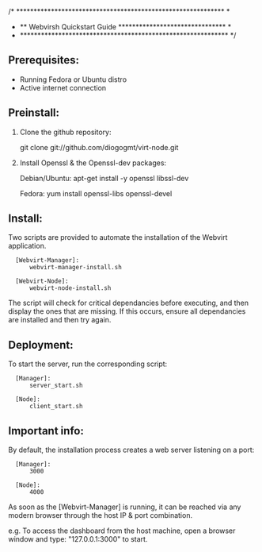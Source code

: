 /* ************************************************************ *
 * ** Webvirsh Quickstart Guide ******************************* *
 * ************************************************************ */

 Prerequisites: 
 -----------------

  - Running Fedora or Ubuntu distro
  - Active internet connection


 Preinstall:
 -----------------

 1) Clone the github repository:
 
      git clone git://github.com/diogogmt/virt-node.git

 2) Install Openssl & the Openssl-dev packages:

      Debian/Ubuntu: 
          apt-get install -y openssl libssl-dev

      Fedora:
          yum install openssl-libs openssl-devel


 Install:
 -----------------

 Two scripts are provided to automate the installation of the Webvirt application.

      [Webvirt-Manager]: 
          webvirt-manager-install.sh

      [Webvirt-Node]:
          webvirt-node-install.sh


 The script will check for critical dependancies before executing, and then display the 
 ones that are missing.  If this occurs, ensure all dependancies are installed and then
 try again.


 Deployment:
 -----------------

 To start the server, run the corresponding script:

      [Manager]: 
          server_start.sh

      [Node]:
          client_start.sh


 Important info: 
 -----------------

 By default, the installation process creates a web server listening on a port:

      [Manager]: 
          3000

      [Node]:
          4000

 As soon as the [Webvirt-Manager] is running, it can be reached via any modern browser
 through the host IP & port combination. 

   e.g. 
     To access the dashboard from the host machine, open a browser window
     and type: "127.0.0.1:3000" to start.
